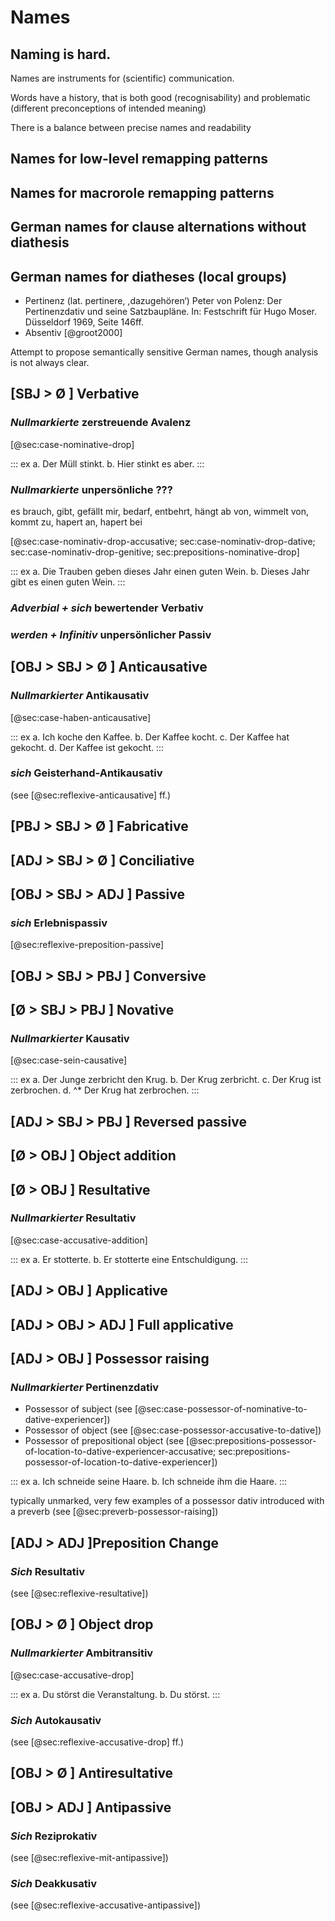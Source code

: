 # Names

## Naming is hard.

Names are instruments for (scientific) communication.

Words have a history, that is both good (recognisability) and problematic (different preconceptions of intended meaning)

There is a balance between precise names and readability

## Names for low-level remapping patterns

## Names for macrorole remapping patterns

## German names for clause alternations without diathesis

## German names for diatheses (local groups)

- Pertinenz (lat. pertinere, ,dazugehören‘) Peter von Polenz: Der Pertinenzdativ und seine Satzbaupläne. In: Festschrift für Hugo Moser. Düsseldorf 1969, Seite 146ff.
- Absentiv [@groot2000]

Attempt to propose semantically sensitive German names, though analysis is not always clear.

## [SBJ > Ø ] Verbative

### *Nullmarkierte* zerstreuende Avalenz

[@sec:case-nominative-drop]

::: ex
a. Der Müll stinkt.
b. Hier stinkt es aber.
:::

### *Nullmarkierte* unpersönliche ???

es brauch, gibt, gefällt mir, bedarf, entbehrt, hängt ab von, wimmelt von, kommt zu, hapert an, hapert bei

[@sec:case-nominativ-drop-accusative; sec:case-nominativ-drop-dative; sec:case-nominativ-drop-genitive; sec:prepositions-nominative-drop]

::: ex
a. Die Trauben geben dieses Jahr einen guten Wein.
b. Dieses Jahr gibt es einen guten Wein.
:::

### *Adverbial + sich* bewertender Verbativ

### *werden + Infinitiv* unpersönlicher Passiv

## [OBJ > SBJ > Ø ] Anticausative

### *Nullmarkierter* Antikausativ

[@sec:case-haben-anticausative]

::: ex
a. Ich koche den Kaffee.
b. Der Kaffee kocht.
c. Der Kaffee hat gekocht.
d. Der Kaffee ist gekocht.
:::

### *sich* Geisterhand-Antikausativ

(see [@sec:reflexive-anticausative] ff.)

## [PBJ > SBJ > Ø ] Fabricative

## [ADJ > SBJ > Ø ] Conciliative

## [OBJ > SBJ > ADJ ] Passive

### *sich* Erlebnispassiv

[@sec:reflexive-preposition-passive]

## [OBJ > SBJ > PBJ ] Conversive

## [Ø > SBJ > PBJ ] Novative

### *Nullmarkierter* Kausativ

[@sec:case-sein-causative]

::: ex
a. Der Junge zerbricht den Krug.
b. Der Krug zerbricht.
c. Der Krug ist zerbrochen.
d. ^* Der Krug hat zerbrochen.
:::

## [ADJ > SBJ > PBJ ] Reversed passive

## [Ø > OBJ ] Object addition

## [Ø > OBJ ] Resultative

### *Nullmarkierter* Resultativ

[@sec:case-accusative-addition]

::: ex
a. Er stotterte.
b. Er stotterte eine Entschuldigung.
:::

## [ADJ > OBJ ] Applicative

## [ADJ > OBJ > ADJ ] Full applicative

## [ADJ > OBJ ] Possessor raising

### *Nullmarkierter* Pertinenzdativ

- Possessor of subject (see [@sec:case-possessor-of-nominative-to-dative-experiencer])
- Possessor of object (see [@sec:case-possessor-accusative-to-dative])
- Possessor of prepositional object (see [@sec:prepositions-possessor-of-location-to-dative-experiencer-accusative; sec:prepositions-possessor-of-location-to-dative-experiencer])

::: ex
a. Ich schneide seine Haare.
b. Ich schneide ihm die Haare.
:::

typically unmarked, very few examples of a possessor dativ introduced with a preverb (see [@sec:preverb-possessor-raising])

## [ADJ > ADJ ]Preposition Change

### *Sich* Resultativ

(see [@sec:reflexive-resultative])

## [OBJ > Ø ] Object drop

### *Nullmarkierter* Ambitransitiv

[@sec:case-accusative-drop]

::: ex
a. Du störst die Veranstaltung.
b. Du störst.
:::

### *Sich* Autokausativ

(see [@sec:reflexive-accusative-drop] ff.)

## [OBJ > Ø ] Antiresultative

## [OBJ > ADJ ] Antipassive

### *Sich* Reziprokativ

(see [@sec:reflexive-mit-antipassive])

### *Sich* Deakkusativ

(see [@sec:reflexive-accusative-antipassive])



